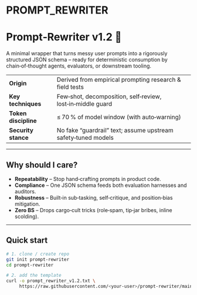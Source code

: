 # PROMPT_REWRITER

# Prompt‑Rewriter v1.2 🚀  
A minimal wrapper that turns messy user prompts into a rigorously structured JSON
schema – ready for deterministic consumption by chain‑of‑thought agents,
evaluators, or downstream tooling.

|                     |                            |
|---------------------|----------------------------|
| **Origin**          | Derived from empirical prompting research & field tests |
| **Key techniques**  | Few‑shot, decomposition, self‑review, lost‑in‑middle guard |
| **Token discipline**| ≤ 70 % of model window (with auto‑warning) |
| **Security stance** | No fake “guardrail” text; assume upstream safety‑tuned models |

---

## Why should I care?
* **Repeatability** – Stop hand‑crafting prompts in product code.  
* **Compliance** – One JSON schema feeds both evaluation harnesses and auditors.  
* **Robustness** – Built‑in sub‑tasking, self‑critique, and position‑bias mitigation.  
* **Zero BS** – Drops cargo‑cult tricks (role‑spam, tip‑jar bribes, inline scolding).

---

## Quick start

```bash
# 1. clone / create repo
git init prompt‑rewriter
cd prompt‑rewriter

# 2. add the template
curl -o prompt_rewriter_v1.2.txt \
     https://raw.githubusercontent.com/<your-user>/prompt-rewriter/main/prompt_rewriter_v1.2.txt
